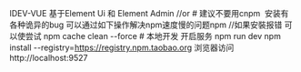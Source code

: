 

IDEV-VUE 基于Element Ui 和 Element Admin
    //or # 建议不要用cnpm  安装有各种诡异的bug 可以通过如下操作解决npm速度慢的问题npm
  //如果安裝报错 可以使尝试
   npm cache clean --force
    # 本地开发 开启服务
    npm run dev
npm install --registry=https://registry.npm.taobao.org
浏览器访问 http://localhost:9527

